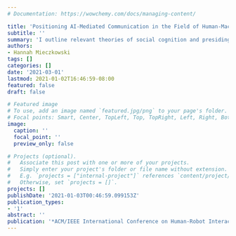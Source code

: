 ```yaml
---
# Documentation: https://wowchemy.com/docs/managing-content/

title: 'Positioning AI-Mediated Communication in the Field of Human-Machine Communication'
subtitle: ''
summary: 'I outline relevant theories of social cognition and presiding ideas surrounding language production and comprehension in conversation. Within these two broad components of communication, similarities and differences between human-machine communication (HMC) and AI-mediated communication (AI-MC) are investigated. [(PDF - Workshop Paper)](https://www.hnmiecz.com/media/HMC_HRI_2021.pdf)'
authors:
- Hannah Mieczkowski
tags: []
categories: []
date: '2021-03-01'
lastmod: 2021-01-02T16:46:59-08:00
featured: false
draft: false

# Featured image
# To use, add an image named `featured.jpg/png` to your page's folder.
# Focal points: Smart, Center, TopLeft, Top, TopRight, Left, Right, BottomLeft, Bottom, BottomRight.
image:
  caption: ''
  focal_point: ''
  preview_only: false

# Projects (optional).
#   Associate this post with one or more of your projects.
#   Simply enter your project's folder or file name without extension.
#   E.g. `projects = ["internal-project"]` references `content/project/deep-learning/index.md`.
#   Otherwise, set `projects = []`.
projects: []
publishDate: '2021-01-03T00:46:59.099153Z'
publication_types:
- '1'
abstract: ''
publication: '*ACM/IEEE International Conference on Human-Robot Interaction (HRI): Building bridges and not walls: Expanding the human-machine communication connections within HRI Workshop*'
---
```

